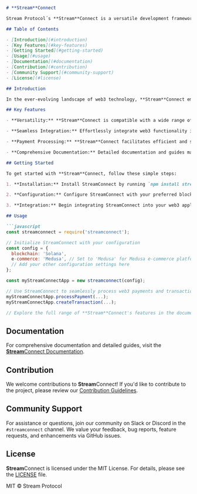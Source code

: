 

```markdown
# **Stream**Connect

Stream Protocol´s **Stream**Connect is a versatile development framework designed to empower you to effortlessly create, deploy, and oversee Web3 applications and payments. With **Stream**Connect, you can seamlessly integrate Web3 functionality across e-commerce platforms, Solana, and any EVM-compatible blockchain.

## Table of Contents

- [Introduction](#introduction)
- [Key Features](#key-features)
- [Getting Started](#getting-started)
- [Usage](#usage)
- [Documentation](#documentation)
- [Contribution](#contribution)
- [Community Support](#community-support)
- [License](#license)

## Introduction

In the ever-evolving landscape of web3 technology, **Stream**Connect emerges as a comprehensive solution to simplify web3 application development and payment integration. Whether you are building applications, games, or e-commerce platforms, **Stream**Connect offers a unified framework that spans e-commerce, Solana, and EVM-compatible blockchains.

## Key Features

- **Versatility:** **Stream**Connect is compatible with a wide range of blockchain platforms, including Solana and EVM-compatible chains, ensuring flexibility in your Web3 projects.

- **Seamless Integration:** Effortlessly integrate web3 functionality into e-commerce platforms and applications, enhancing the user experience and expanding your payment options.

- **Payment Processing:** **Stream**Connect facilitates efficient and secure payment processing, enabling you to accept cryptocurrencies, stablecoins, tokens, and NFTs.

- **Comprehensive Documentation:** Detailed documentation and guides make it easy to get started and leverage StreamConnect's capabilities.

## Getting Started

To get started with **Stream**Connect, follow these simple steps:

1. **Installation:** Install StreamConnect by running `npm install streamconnect` or `yarn add streamconnect`.

2. **Configuration:** Configure StreamConnect with your preferred blockchain network and e-commerce platform settings.

3. **Integration:** Begin integrating StreamConnect into your web3 applications and e-commerce platforms to unlock a world of possibilities.

## Usage

```javascript
const streamconnect = require('streamconnect');

// Initialize StreamConnect with your configuration
const config = {
  blockchain: 'Solana',
  e-commerce: 'Medusa', // Set to 'Medusa' for Medusa e-commerce platform
  // Add your other configuration settings here
};

const myStreamConnectApp = new streamconnect(config);

// Use StreamConnect to seamlessly process web3 payments and transactions
myStreamConnectApp.processPayment(...);
myStreamConnectApp.createTransaction(...);

// Explore the full range of **Stream**Connect's features in the documentation.
```

## Documentation

For comprehensive documentation and detailed guides, visit the [**Stream**Connect Documentation](https://portal.streampayments.org).

## Contribution

We welcome contributions to **Stream**Connect! If you'd like to contribute to the project, please review our [Contribution Guidelines](CONTRIBUTING.md).

## Community Support

For assistance or questions, join our community on Slack or Discord in the `#streamconnect` channel. We value your feedback, bug reports, feature requests, and enhancements via GitHub issues.

## License

**Stream**Connect is licensed under the MIT License. For details, please see the [LICENSE](LICENSE) file.

MIT © Stream Protocol
```
